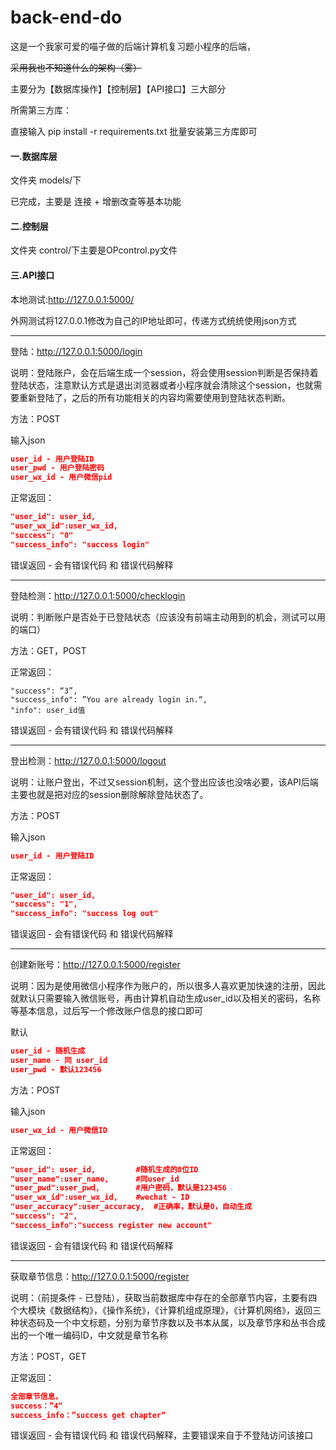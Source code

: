 # back-end-do

这是一个我家可爱的喵子做的后端计算机复习题小程序的后端，

~~采用我也不知道什么的架构（雾）~~

主要分为【数据库操作】【控制层】【API接口】三大部分

所需第三方库：

直接输入 pip install -r requirements.txt 批量安装第三方库即可

#### 一.数据库层

文件夹 models/下

已完成，主要是 连接 + 增删改查等基本功能

#### 二.控制层

文件夹 control/下主要是OPcontrol.py文件

#### 三.API接口

本地测试:http://127.0.0.1:5000/

外网测试将127.0.0.1修改为自己的IP地址即可，传递方式统统使用json方式

------

登陆：http://127.0.0.1:5000/login

说明：登陆账户，会在后端生成一个session，将会使用session判断是否保持着登陆状态，注意默认方式是退出浏览器或者小程序就会清除这个session，也就需要重新登陆了，之后的所有功能相关的内容均需要使用到登陆状态判断。

方法：POST

输入json

```json
user_id - 用户登陆ID
user_pwd - 用户登陆密码
user_wx_id - 用户微信pid
```

正常返回：

```json
"user_id": user_id,
"user_wx_id":user_wx_id,
"success": "0"
"success_info": "success login"
```

错误返回 - 会有错误代码 和 错误代码解释

------

登陆检测：http://127.0.0.1:5000/checklogin

说明：判断账户是否处于已登陆状态（应该没有前端主动用到的机会，测试可以用的端口）

方法：GET，POST

正常返回：

```
"success": “3”,
"success_info": ”You are already login in.“,
"info": user_id值
```

错误返回 - 会有错误代码 和 错误代码解释

------

登出检测：http://127.0.0.1:5000/logout

说明：让账户登出，不过又session机制，这个登出应该也没啥必要，该API后端主要也就是把对应的session删除解除登陆状态了。

方法：POST

输入json

```json
user_id - 用户登陆ID
```

正常返回：

```json
"user_id": user_id,
"success": "1",
"success_info": "success log out"
```

错误返回 - 会有错误代码 和 错误代码解释

------

创建新账号：http://127.0.0.1:5000/register

说明：因为是使用微信小程序作为账户的，所以很多人喜欢更加快速的注册，因此就默认只需要输入微信账号，再由计算机自动生成user_id以及相关的密码，名称等基本信息，过后写一个修改账户信息的接口即可

默认

```json
user_id - 随机生成
user_name - 同 user_id
user_pwd - 默认123456
```

方法：POST

输入json

```json
user_wx_id - 用户微信ID
```

正常返回：

```json
"user_id": user_id, 		#随机生成的8位ID
"user_name":user_name, 		#同user_id
"user_pwd":user_pwd,		#用户密码，默认是123456
"user_wx_id":user_wx_id,	#wechat - ID
"user_accuracy":user_accuracy,	#正确率，默认是0，自动生成
"success": "2",
"success_info":"success register new account"
```

错误返回 - 会有错误代码 和 错误代码解释

------

获取章节信息：http://127.0.0.1:5000/register

说明：（前提条件 - 已登陆），获取当前数据库中存在的全部章节内容，主要有四个大模块《数据结构》，《操作系统》，《计算机组成原理》，《计算机网络》，返回三种状态码及一个中文标题，分别为章节序数以及书本从属，以及章节序和丛书合成出的一个唯一编码ID，中文就是章节名称

方法：POST，GET

正常返回：

```json
全部章节信息，
success：”4“
success_info：”success get chapter“
```

错误返回 - 会有错误代码 和 错误代码解释，主要错误来自于不登陆访问该接口

